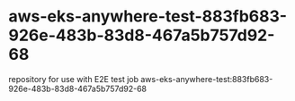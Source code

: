 # aws-eks-anywhere-test-883fb683-926e-483b-83d8-467a5b757d92-68
repository for use with E2E test job aws-eks-anywhere-test:883fb683-926e-483b-83d8-467a5b757d92-68
